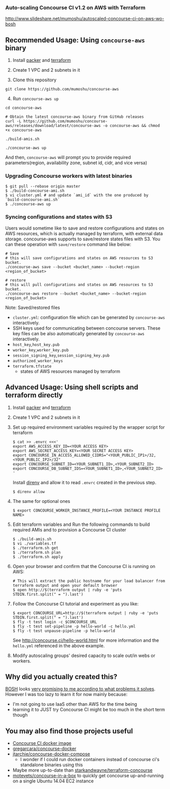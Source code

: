 ### Auto-scaling Concourse CI v1.2 on AWS with Terraform

http://www.slideshare.net/mumoshu/autoscaled-concourse-ci-on-aws-wo-bosh

## Recommended Usage: Using `concourse-aws` binary

1. Install [packer](https://github.com/mitchellh/packer) and [terraform](https://github.com/hashicorp/terraform)

2. Create 1 VPC and 2 subnets in it

3. Clone this repository

```
git clone https://github.com/mumoshu/concourse-aws
```

4. Run `concourse-aws up`

```
cd concourse-aws

# Obtain the latest concourse-aws binary from GitHub releases
curl -L https://github.com/mumoshu/concourse-aws/releases/download/latest/concourse-aws -o concourse-aws && chmod +x concourse-aws

./build-amis.sh

./concourse-aws up
```

And then, `concourse-aws` will prompt you to provide required parameters(region, availability zone, subnet id, cidr, and vice versa)

### Upgrading Concourse workers with latest binaries

```
$ git pull --rebase origin master
$ ./build-concourse-ami.sh
$ vi cluster.yml # and update `ami_id` with the one produced by `build-concourse-ami.sh`
$ ./concourse-aws up
```

### Syncing configurations and states with S3

Users would sometime like to save and restore configurations and states on AWS resources, which is actually managed by terraform, with external data storage.  concourse-aws supports to save/restore states files with S3.  You can these operation with `save/restore` command like below:

```
# Save
# this will save configurations and states on AWS resources to S3 bucket.
./concourse-aws save --bucket <bucket_name> --bucket-region <region_of_bucket>
```

```
# restore
# this will pull configurations and states on AWS resources to S3 bucket.
./concourse-aws restore --bucket <bucket_name> --bucket-region <region_of_bucket>
```

Note: Saved/restored files
- `cluster.yml`: configuration file which can be generated by `concourse-aws` interactively.
-  SSH keys used for communicating between concourse servers.  These key files can be also automatically generated by `concourse-aws` interactively.
  - `host_key`,`host_key.pub`
  - `worker_key`,`worker_key.pub`
  - `session_signing_key`,`session_signing_key.pub`
  - `authorized_worker_keys`
- `terraform.tfstate`
  - states of AWS resources managed by terraform

## Advanced Usage: Using shell scripts and terraform directly

1. Install [packer](https://github.com/mitchellh/packer) and [terraform](https://github.com/hashicorp/terraform)

2. Create 1 VPC and 2 subnets in it

3. Set up required environment variables required by the wrapper script for terraform
   ```
   $ cat >> .envrc <<<'
   export AWS_ACCESS_KEY_ID=<YOUR ACCESS KEY>
   export AWS_SECRET_ACCESS_KEY=<YOUR SECRET ACCESS KEY>
   export CONCOURSE_IN_ACCESS_ALLOWED_CIDRS="<YOUR_PUBLIC_IP1>/32,<YOUR_PUBLIC_IP2>/32"
   export CONCOURSE_SUBNET_ID=<YOUR_SUBNET1_ID>,<YOUR_SUBNET2_ID>
   export CONCOURSE_DB_SUBNET_IDS=<YOUR_SUBNET1_ID>,<YOUR_SUBNET2_ID>
   '
   ```

   Install [direnv](https://github.com/direnv/direnv) and allow it to read `.envrc` created in the previous step.

   ```
   $ direnv allow
   ```

4. The same for optional ones
   ```
   $ export CONCOURSE_WORKER_INSTANCE_PROFILE=<YOUR INSTANCE PROFILE NAME>
   ```

5. Edit terraform variables and Run the following commands to build required AMIs and to provision a Concourse CI cluster
   ```
   $ ./build-amis.sh
   $ vi ./variables.tf
   $ ./terraform.sh get
   $ ./terraform.sh plan
   $ ./terraform.sh apply
   ```

6. Open your browser and confirm that the Concourse CI is running on AWS:
   ```
   # This will extract the public hostname for your load balancer from terraform output and open your default browser
   $ open http://$(terraform output | ruby -e 'puts STDIN.first.split(" = ").last')
   ```

7. Follow the Concourse CI tutorial and experiment as you like:
   ```
   $ export CONCOURSE_URL=http://$(terraform output | ruby -e 'puts STDIN.first.split(" = ").last')
   $ fly -t test login -c $CONCOURSE_URL
   $ fly -t test set-pipeline -p hello-world -c hello.yml
   $ fly -t test unpause-pipeline -p hello-world
   ```
   See http://concourse.ci/hello-world.html for more information and the `hello.yml` referenced in the above example.

8. Modify autoscaling groups' desired capacity to scale out/in webs or workers.

## Why did you actually created this?

[BOSH](https://github.com/cloudfoundry/bosh) looks [very promising to me according to what problems it solves](https://bosh.io/docs/problems.html).
However I was too lazy to learn it for now mainly because:

* I'm not going to use IaaS other than AWS for the time being
* learning it to JUST try Concourse CI might be too much in the short term though

## You may also find those projects useful

* [Concourse CI docker image](https://github.com/MeteoGroup/concourse-ci)
* [gregarcara/concourse-docker](https://github.com/gregarcara/concourse-docker)
* [jtarchie/concourse-docker-compose](https://github.com/jtarchie/concourse-docker-compose)
  * I wonder if I could run docker containers instead of concourse ci's standalone binaries using this
* Maybe more up-to-date than [starkandwayne/terraform-concourse](https://github.com/starkandwayne/terraform-concourse)
* [motevets/concourse-in-a-box](https://github.com/motevets/concourse-in-a-box) to quickly get concourse up-and-running on a single Ubuntu 14.04 EC2 instance
